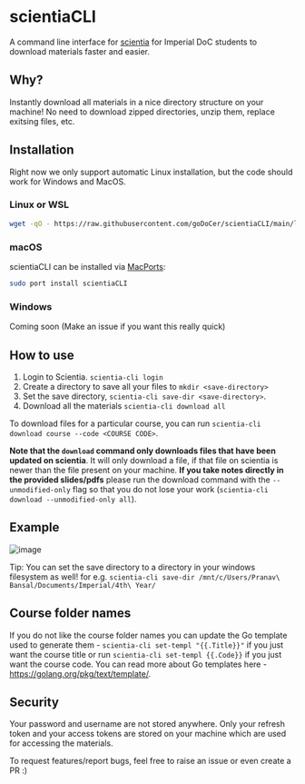 # scientiaCLI

A command line interface for [scientia](https://scientia.doc.ic.ac.uk) for Imperial DoC students to download materials faster and easier.

## Why?

Instantly download all materials in a nice directory structure on your machine! No need to download zipped directories, unzip them, replace exitsing files, etc.

## Installation

Right now we only support automatic Linux installation, but the code should work for Windows and MacOS.

### Linux or WSL

```bash
wget -qO - https://raw.githubusercontent.com/goDoCer/scientiaCLI/main/linux-installer.sh | bash
```

### macOS

scientiaCLI can be installed via [MacPorts](https://ports.macports.org/port/scientiaCLI/):

```bash
sudo port install scientiaCLI
```

### Windows

Coming soon (Make an issue if you want this really quick)

## How to use

1. Login to Scientia. `scientia-cli login`
2. Create a directory to save all your files to `mkdir <save-directory>`
3. Set the save directory, `scientia-cli save-dir <save-directory>`.
4. Download all the materials `scientia-cli download all`

To download files for a particular course, you can run `scientia-cli download course --code <COURSE CODE>`.

**Note that the `download` command only downloads files that have been updated on scientia**. It will only download a file, if that file on scientia is newer than the file present on your machine. **If you take notes directly in the provided slides/pdfs** please run the download command with the `--unmodified-only` flag so that you do not lose your work (`scientia-cli download --unmodified-only all`).

## Example

![image](https://user-images.githubusercontent.com/55818107/194059192-ac83bfeb-516f-482e-9b12-4c60a9b48552.png)

Tip: You can set the save directory to a directory in your windows filesystem as well! for e.g. `scientia-cli save-dir /mnt/c/Users/Pranav\ Bansal/Documents/Imperial/4th\ Year/`

## Course folder names

If you do not like the course folder names you can update the Go template used to generate them - `scientia-cli set-templ "{{.Title}}"` if you just want the course title or run `scientia-cli set-templ {{.Code}}` if you just want the course code. You can read more about Go templates here - https://golang.org/pkg/text/template/.

## Security

Your password and username are not stored anywhere. Only your refresh token and your access tokens are stored on your machine which are used for accessing the materials.

To request features/report bugs, feel free to raise an issue or even create a PR :)
